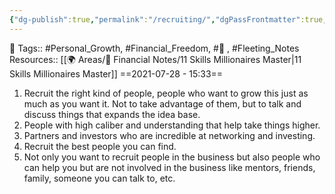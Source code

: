 ```yaml
---
{"dg-publish":true,"permalink":"/recruiting/","dgPassFrontmatter":true,"noteIcon":"3","created":"2023-11-14T21:08:43.851+05:30","updated":"2023-12-17T22:17:41.469+05:30"}
---
```


🧶 Tags:: #Personal_Growth, #Financial_Freedom, #🌱 , #Fleeting_Notes 
Resources:: [[🌍 Areas/💸 Financial Notes/11 Skills Millionaires Master\|11 Skills Millionaires Master]]
==2021-07-28 - 15:33==

1. Recruit the right kind of people, people who want to grow this just as much as you want it. Not to take advantage of them, but to talk and discuss things that expands the idea base.
2. People with high caliber and understanding that help take things higher.
3. Partners and investors who are incredible at networking and investing.
4. Recruit the best people you can find.
5. Not only you want to recruit people in the business but also people who can help you but are not involved in the business like mentors, friends, family, someone you can talk to, etc.